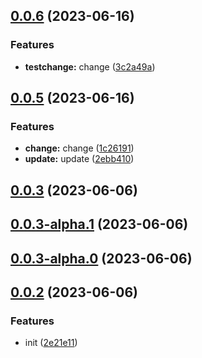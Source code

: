 ## [0.0.6](https://github.com/xiebanglong/jslib/compare/v0.0.5...v0.0.6) (2023-06-16)

### Features

- **testchange:** change ([3c2a49a](https://github.com/xiebanglong/jslib/commit/3c2a49aa8e12d826f72c121bbc5fe847251d2d53))

## [0.0.5](https://github.com/xiebanglong/jslib/compare/v0.0.3...v0.0.5) (2023-06-16)

### Features

- **change:** change ([1c26191](https://github.com/xiebanglong/jslib/commit/1c26191447b5b35fb27ccd3a94bb0f7a2f0de1bb))
- **update:** update ([2ebb410](https://github.com/xiebanglong/jslib/commit/2ebb410161b1fcf175f2ede191e96d8cfb17249d))

## [0.0.3](https://github.com/xiebanglong/jslib/compare/v0.0.3-alpha.1...v0.0.3) (2023-06-06)

## [0.0.3-alpha.1](https://github.com/xiebanglong/jslib/compare/v0.0.3-alpha.0...v0.0.3-alpha.1) (2023-06-06)

## [0.0.3-alpha.0](https://github.com/xiebanglong/jslib/compare/v0.0.2...v0.0.3-alpha.0) (2023-06-06)

## [0.0.2](https://github.com/xiebanglong/jslib/compare/2e21e11edf39127b820363edb2e2377747493c6a...v0.0.2) (2023-06-06)

### Features

- init ([2e21e11](https://github.com/xiebanglong/jslib/commit/2e21e11edf39127b820363edb2e2377747493c6a))

